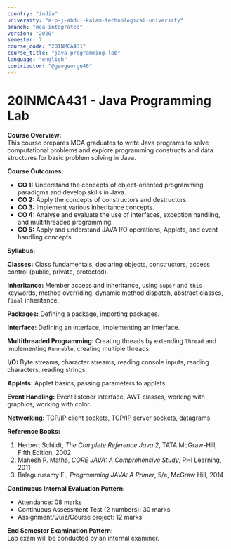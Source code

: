 ```yaml
---
country: "india"
university: "a-p-j-abdul-kalam-technological-university"
branch: "mca-integrated"
version: "2020"
semester: 7
course_code: "20INMCA431"
course_title: "java-programming-lab"
language: "english"
contributor: "@geogeorge46"
---
```


# 20INMCA431 - Java Programming Lab

**Course Overview:**  
This course prepares MCA graduates to write Java programs to solve computational problems and explore programming constructs and data structures for basic problem solving in Java.

**Course Outcomes:**  
- **CO 1:** Understand the concepts of object-oriented programming paradigms and develop skills in Java.  
- **CO 2:** Apply the concepts of constructors and destructors.  
- **CO 3:** Implement various inheritance concepts.  
- **CO 4:** Analyse and evaluate the use of interfaces, exception handling, and multithreaded programming.  
- **CO 5:** Apply and understand JAVA I/O operations, Applets, and event handling concepts.

**Syllabus:**  

**Classes:** Class fundamentals, declaring objects, constructors, access control (public, private, protected).  

**Inheritance:** Member access and inheritance, using `super` and `this` keywords, method overriding, dynamic method dispatch, abstract classes, `final` inheritance.  

**Packages:** Defining a package, importing packages.  

**Interface:** Defining an interface, implementing an interface.  

**Multithreaded Programming:** Creating threads by extending `Thread` and implementing `Runnable`, creating multiple threads.  

**I/O:** Byte streams, character streams, reading console inputs, reading characters, reading strings.  

**Applets:** Applet basics, passing parameters to applets.  

**Event Handling:** Event listener interface, AWT classes, working with graphics, working with color.  

**Networking:** TCP/IP client sockets, TCP/IP server sockets, datagrams.

**Reference Books:**  
1. Herbert Schildt, *The Complete Reference Java 2*, TATA McGraw-Hill, Fifth Edition, 2002  
2. Mahesh P. Matha, *CORE JAVA: A Comprehensive Study*, PHI Learning, 2011  
3. Balagurusamy E., *Programming JAVA: A Primer*, 5/e, McGraw Hill, 2014

**Continuous Internal Evaluation Pattern:**  
- Attendance: 08 marks  
- Continuous Assessment Test (2 numbers): 30 marks  
- Assignment/Quiz/Course project: 12 marks  

**End Semester Examination Pattern:**  
Lab exam will be conducted by an internal examiner.
